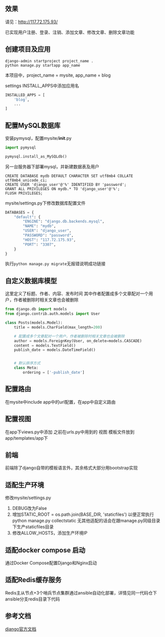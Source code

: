 
## 效果

请见：http://117.72.175.93/

已实现用户注册、登录、注销、添加文章、修改文章、删除文章功能


## 创建项目及应用

```shell
django-admin startproject project_name .
python manage.py startapp app_name
```
本项目中，project_name = mysite, app_name = blog

settings INSTALL_APPS中添加应用名
```python
INSTALLED_APPS = [
    'blog',
    ...
]
```

## 配置MySQL数据库

安装pymysql，配置mysite/__init__.py
```python
import pymysql

pymysql.install_as_MySQLdb()

```

另一台服务器下部署mysql，并新建数据表及用户
```shell
CREATE DATABASE mydb DEFAULT CHARACTER SET utf8mb4 COLLATE utf8mb4_unicode_ci;
CREATE USER 'django_user'@'%' IDENTIFIED BY 'password';
GRANT ALL PRIVILEGES ON mydb.* TO 'django_user'@'%';
FLUSH PRIVILEGES;
```

mysite/settings.py下修改数据库配置文件
```python
DATABASES = {
    "default": {
        "ENGINE": "django.db.backends.mysql",
        "NAME": "mydb",
        "USER": "django_user",
        "PASSWORD": "password",
        "HOST": "117.72.175.93",
        "PORT": "3307",
    }
}
```

执行`python manage.py migrate`无报错说明成功链接

## 自定义数据库模型

这里定义了标题、作者、内容、发布时间
其中作者配置成多个文章配对一个用户，作者被删除时相关文章也会被删除
```python
from django.db import models
from django.contrib.auth.models import User

class Posts(models.Model):
    title = models.CharField(max_length=200)

    # 配置成多个文章配对一个用户，作者被删除时相关文章也会被删除
    author = models.ForeignKey(User, on_delete=models.CASCADE)
    content = models.TextField()
    publish_date = models.DateTimeField()


    # 默认排序方式
    class Meta:
        ordering = ['-publish_date']
```

## 配置路由

在mysite中include app中的url配置，在app中自定义路由

## 配置视图

在app下views.py中添加 之前在urls.py中用到的 视图
模板文件放到app/templates/app下


## 前端

前端除了django自带的模板语言外，其余格式大部分用bootstrap实现

## 适配生产环境

修改mysite/settings.py

1. DEBUG改为False
2. 增加STATIC_ROOT = os.path.join(BASE_DIR, 'staticfiles') 以便正常执行python manage.py collectstatic
    无其他适配的话会在跟manage.py同级目录下生产staticfiles目录
3. 修改ALLOW_HOSTS，添加生产环境IP


## 适配docker compose 启动

通过Docker Compose配置Django和Nginx启动

## 适配Redis缓存服务

Redis主从节点+3个哨兵节点集群通过ansible自动化部署，详情见同一代码仓下ansible分支redis目录下代码

## 参考文档

[django官方文档](https://docs.djangoproject.com/zh-hans/5.2/topics/)